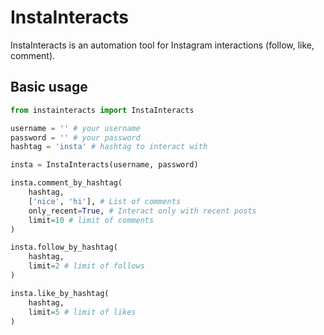 # InstaInteracts
InstaInteracts is an automation tool for Instagram interactions (follow, like, comment).

## Basic usage
```py
from instainteracts import InstaInteracts

username = '' # your username
password = '' # your password
hashtag = 'insta' # hashtag to interact with

insta = InstaInteracts(username, password)

insta.comment_by_hashtag(
    hashtag,
    ['nice', 'hi'], # List of comments
    only_recent=True, # Interact only with recent posts
    limit=10 # limit of comments
)

insta.follow_by_hashtag(
    hashtag,
    limit=2 # limit of follows
)

insta.like_by_hashtag(
    hashtag,
    limit=5 # limit of likes
)
```